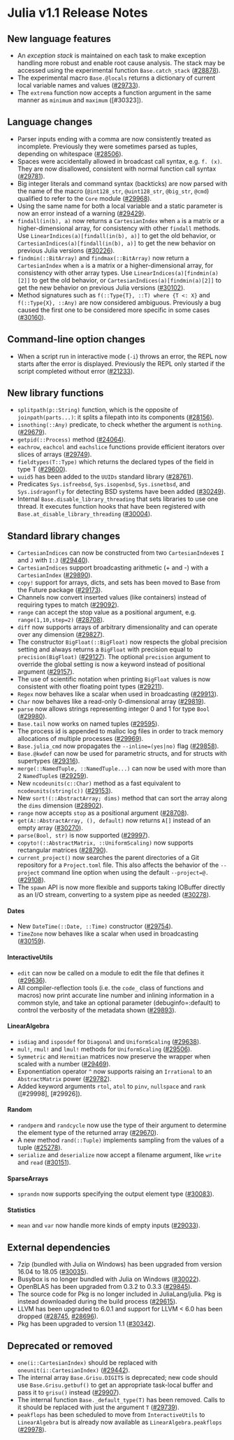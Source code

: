 Julia v1.1 Release Notes
========================

New language features
---------------------

  * An *exception stack* is maintained on each task to make exception handling
    more robust and enable root cause analysis. The stack may be accessed using
    the experimental function `Base.catch_stack` ([#28878]).
  * The experimental macro `Base.@locals` returns a dictionary of current local variable names
    and values ([#29733]).
  * The `extrema` function now accepts a function argument in the same manner as `minimum` and
    `maximum` ([#30323]).

Language changes
----------------

  * Parser inputs ending with a comma are now consistently treated as incomplete.
    Previously they were sometimes parsed as tuples, depending on whitespace ([#28506]).
  * Spaces were accidentally allowed in broadcast call syntax, e.g. `f. (x)`. They are now
    disallowed, consistent with normal function call syntax ([#29781]).
  * Big integer literals and command syntax (backticks) are now parsed with the name of
    the macro (`@int128_str`, `@uint128_str`, `@big_str`, `@cmd`) qualified to refer
    to the `Core` module ([#29968]).
  * Using the same name for both a local variable and a static parameter is now an error instead
    of a warning ([#29429]).
  * `findall(in(b), a)` now returns a `CartesianIndex` when `a` is a matrix or a higher-dimensional array,
    for consistency with other `findall` methods. Use `LinearIndices(a)[findall(in(b), a)]` to get
    the old behavior, or `CartesianIndices(a)[findall(in(b), a)]` to get the new behavior
    on previous Julia versions ([#30226]).
  * `findmin(::BitArray)` and `findmax(::BitArray)` now return a `CartesianIndex` when `a` is a matrix
    or a higher-dimensional array, for consistency with other array types.
    Use `LinearIndices(a)[findmin(a)[2]]` to get the old behavior, or `CartesianIndices(a)[findmin(a)[2]]`
    to get the new behavior on previous Julia versions ([#30102]).
  * Method signatures such as
    `f(::Type{T}, ::T) where {T <: X}` and
    `f(::Type{X}, ::Any)`
    are now considered ambiguous. Previously a bug caused the first one to be considered more specific in
    some cases ([#30160]).

Command-line option changes
---------------------------

  * When a script run in interactive mode (`-i`) throws an error, the REPL now starts after
    the error is displayed. Previously the REPL only started if the script completed without
    error ([#21233]).

New library functions
---------------------

  * `splitpath(p::String)` function, which is the opposite of `joinpath(parts...)`: it splits a filepath
    into its components ([#28156]).
  * `isnothing(::Any)` predicate, to check whether the argument is `nothing`. ([#29679]).
  * `getpid(::Process)` method ([#24064]).
  * `eachrow`, `eachcol` and `eachslice` functions provide efficient iterators over slices of arrays ([#29749]).
  * `fieldtypes(T::Type)` which returns the declared types of the field in type T ([#29600]).
  * `uuid5` has been added to the `UUIDs` standard library ([#28761]).
  * Predicates `Sys.isfreebsd`, `Sys.isopenbsd`, `Sys.isnetbsd`, and `Sys.isdragonfly` for
    detecting BSD systems have been added ([#30249]).
  * Internal `Base.disable_library_threading` that sets libraries to use one thread.
    It executes function hooks that have been registered with
    `Base.at_disable_library_threading` ([#30004]).

Standard library changes
------------------------

  * `CartesianIndices` can now be constructed from two `CartesianIndex`es `I` and `J` with `I:J` ([#29440]).
  * `CartesianIndices` support broadcasting arithmetic (+ and -) with a `CartesianIndex` ([#29890]).
  * `copy!` support for arrays, dicts, and sets has been moved to Base from the Future package ([#29173]).
  * Channels now convert inserted values (like containers) instead of requiring types to match ([#29092]).
  * `range` can accept the stop value as a positional argument, e.g. `range(1,10,step=2)` ([#28708]).
  * `diff` now supports arrays of arbitrary dimensionality and can operate over any dimension ([#29827]).
  * The constructor `BigFloat(::BigFloat)` now respects the global precision setting and always
    returns a `BigFloat` with precision equal to `precision(BigFloat)` ([#29127]). The optional
    `precision` argument to override the global setting is now a keyword instead of positional
    argument ([#29157]).
  * The use of scientific notation when printing `BigFloat` values is now consistent with other floating point
    types ([#29211]).
  * `Regex` now behaves like a scalar when used in broadcasting ([#29913]).
  * `Char` now behaves like a read-only 0-dimensional array ([#29819]).
  * `parse` now allows strings representing integer 0 and 1 for type `Bool` ([#29980]).
  * `Base.tail` now works on named tuples ([#29595]).
  * The process id is appended to malloc log files in order to track memory allocations of
    multiple processes ([#29969]).
  * `Base.julia_cmd` now propagates the `--inline=(yes|no)` flag ([#29858]).
  * `Base.@kwdef` can now be used for parametric structs, and for structs with supertypes ([#29316]).
  * `merge(::NamedTuple, ::NamedTuple...)` can now be used with more than 2 `NamedTuple`s ([#29259]).
  * New `ncodeunits(c::Char)` method as a fast equivalent to `ncodeunits(string(c))` ([#29153]).
  * New `sort!(::AbstractArray; dims)` method that can sort the array along the `dims` dimension ([#28902]).
  * `range` now accepts `stop` as a positional argument ([#28708]).
  * `get(A::AbstractArray, (), default)` now returns `A[]` instead of an empty array ([#30270]).
  * `parse(Bool, str)` is now supported ([#29997]).
  * `copyto!(::AbstractMatrix, ::UniformScaling)` now supports rectangular matrices ([#28790]).
  * `current_project()` now searches the parent directories of a Git repository for a `Project.toml` file.
    This also affects the behavior of the `--project` command line option when using the default
    `--project=@.` ([#29108]).
  * The `spawn` API is now more flexible and supports taking IOBuffer directly as an I/O stream,
    converting to a system pipe as needed ([#30278]).

#### Dates
  * New `DateTime(::Date, ::Time)` constructor ([#29754]).
  * `TimeZone` now behaves like a scalar when used in broadcasting ([#30159]).

#### InteractiveUtils
  * `edit` can now be called on a module to edit the file that defines it ([#29636]).
  * All compiler-reflection tools (i.e. the `code_` class of functions and macros) now print accurate
    line number and inlining information in a common style, and take an optional parameter (debuginfo=:default)
    to control the verbosity of the metadata shown ([#29893]).

#### LinearAlgebra
  * `isdiag` and `isposdef` for `Diagonal` and `UniformScaling` ([#29638]).
  * `mul!`, `rmul!` and `lmul!` methods for `UniformScaling` ([#29506]).
  * `Symmetric` and `Hermitian` matrices now preserve the wrapper when scaled with a number ([#29469]).
  * Exponentiation operator `^` now supports raising an `Irrational` to an `AbstractMatrix` power ([#29782]).
  * Added keyword arguments `rtol`, `atol` to `pinv`, `nullspace` and `rank` ([#29998], [#29926]).

#### Random
  * `randperm` and `randcycle` now use the type of their argument to determine the element type of
    the returned array ([#29670]).
  * A new method `rand(::Tuple)` implements sampling from the values of a tuple ([#25278]).
  * `serialize` and `deserialize` now accept a filename argument, like `write` and `read` ([#30151]).

#### SparseArrays
  * `sprandn` now supports specifying the output element type ([#30083]).

#### Statistics
  * `mean` and `var` now handle more kinds of empty inputs ([#29033]).

External dependencies
---------------------

  * 7zip (bundled with Julia on Windows) has been upgraded from version 16.04 to 18.05 ([#30035]).
  * Busybox is no longer bundled with Julia on Windows ([#30022]).
  * OpenBLAS has been upgraded from 0.3.2 to 0.3.3 ([#29845]).
  * The source code for Pkg is no longer included in JuliaLang/julia. Pkg is instead
    downloaded during the build process ([#29615]).
  * LLVM has been upgraded to 6.0.1 and support for LLVM < 6.0 has been dropped ([#28745], [#28696]).
  * Pkg has been upgraded to version 1.1 ([#30342]).

Deprecated or removed
---------------------

  * `one(i::CartesianIndex)` should be replaced with `oneunit(i::CartesianIndex)` ([#29442]).
  * The internal array `Base.Grisu.DIGITS` is deprecated; new code should use `Base.Grisu.getbuf()`
    to get an appropriate task-local buffer and pass it to `grisu()` instead ([#29907]).
  * The internal function `Base._default_type(T)` has been removed. Calls to it should be
    replaced with just the argument `T` ([#29739]).
  * `peakflops` has been scheduled to move from `InteractiveUtils` to `LinearAlgebra`
    but is already now available as `LinearAlgebra.peakflops` ([#29978]).

<!--- generated by NEWS-update.jl: -->
[#21233]: https://github.com/JuliaLang/julia/issues/21233
[#24064]: https://github.com/JuliaLang/julia/issues/24064
[#25278]: https://github.com/JuliaLang/julia/issues/25278
[#28156]: https://github.com/JuliaLang/julia/issues/28156
[#28506]: https://github.com/JuliaLang/julia/issues/28506
[#28696]: https://github.com/JuliaLang/julia/issues/28696
[#28708]: https://github.com/JuliaLang/julia/issues/28708
[#28745]: https://github.com/JuliaLang/julia/issues/28745
[#28761]: https://github.com/JuliaLang/julia/issues/28761
[#28790]: https://github.com/JuliaLang/julia/issues/28790
[#28878]: https://github.com/JuliaLang/julia/issues/28878
[#28902]: https://github.com/JuliaLang/julia/issues/28902
[#29033]: https://github.com/JuliaLang/julia/issues/29033
[#29092]: https://github.com/JuliaLang/julia/issues/29092
[#29108]: https://github.com/JuliaLang/julia/issues/29108
[#29127]: https://github.com/JuliaLang/julia/issues/29127
[#29153]: https://github.com/JuliaLang/julia/issues/29153
[#29157]: https://github.com/JuliaLang/julia/issues/29157
[#29173]: https://github.com/JuliaLang/julia/issues/29173
[#29211]: https://github.com/JuliaLang/julia/issues/29211
[#29259]: https://github.com/JuliaLang/julia/issues/29259
[#29316]: https://github.com/JuliaLang/julia/issues/29316
[#29429]: https://github.com/JuliaLang/julia/issues/29429
[#29440]: https://github.com/JuliaLang/julia/issues/29440
[#29442]: https://github.com/JuliaLang/julia/issues/29442
[#29469]: https://github.com/JuliaLang/julia/issues/29469
[#29506]: https://github.com/JuliaLang/julia/issues/29506
[#29595]: https://github.com/JuliaLang/julia/issues/29595
[#29600]: https://github.com/JuliaLang/julia/issues/29600
[#29615]: https://github.com/JuliaLang/julia/issues/29615
[#29636]: https://github.com/JuliaLang/julia/issues/29636
[#29638]: https://github.com/JuliaLang/julia/issues/29638
[#29670]: https://github.com/JuliaLang/julia/issues/29670
[#29679]: https://github.com/JuliaLang/julia/issues/29679
[#29733]: https://github.com/JuliaLang/julia/issues/29733
[#29739]: https://github.com/JuliaLang/julia/issues/29739
[#29749]: https://github.com/JuliaLang/julia/issues/29749
[#29754]: https://github.com/JuliaLang/julia/issues/29754
[#29781]: https://github.com/JuliaLang/julia/issues/29781
[#29782]: https://github.com/JuliaLang/julia/issues/29782
[#29819]: https://github.com/JuliaLang/julia/issues/29819
[#29827]: https://github.com/JuliaLang/julia/issues/29827
[#29845]: https://github.com/JuliaLang/julia/issues/29845
[#29858]: https://github.com/JuliaLang/julia/issues/29858
[#29890]: https://github.com/JuliaLang/julia/issues/29890
[#29893]: https://github.com/JuliaLang/julia/issues/29893
[#29907]: https://github.com/JuliaLang/julia/issues/29907
[#29913]: https://github.com/JuliaLang/julia/issues/29913
[#29968]: https://github.com/JuliaLang/julia/issues/29968
[#29969]: https://github.com/JuliaLang/julia/issues/29969
[#29978]: https://github.com/JuliaLang/julia/issues/29978
[#29980]: https://github.com/JuliaLang/julia/issues/29980
[#29997]: https://github.com/JuliaLang/julia/issues/29997
[#30004]: https://github.com/JuliaLang/julia/issues/30004
[#30022]: https://github.com/JuliaLang/julia/issues/30022
[#30035]: https://github.com/JuliaLang/julia/issues/30035
[#30083]: https://github.com/JuliaLang/julia/issues/30083
[#30102]: https://github.com/JuliaLang/julia/issues/30102
[#30151]: https://github.com/JuliaLang/julia/issues/30151
[#30159]: https://github.com/JuliaLang/julia/issues/30159
[#30160]: https://github.com/JuliaLang/julia/issues/30160
[#30226]: https://github.com/JuliaLang/julia/issues/30226
[#30249]: https://github.com/JuliaLang/julia/issues/30249
[#30270]: https://github.com/JuliaLang/julia/issues/30270
[#30278]: https://github.com/JuliaLang/julia/issues/30278
[#30342]: https://github.com/JuliaLang/julia/issues/30342
